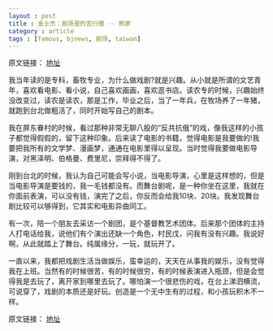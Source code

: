 ```yaml
---
layout : post
title : 金士杰：剧场里的苦行僧 -- 熊廖
category : article
tags : [famous, bjnews, 剧场, taiwan]
---
```


原文链接： [地址](http://famous.bjnews.com.cn/dic.php?id=2364)

我当年读的是专科，畜牧专业，为什么做戏剧?就是兴趣。从小就是所谓的文艺青年，喜欢看电影、看小说，自己喜欢画画，喜欢逛书店。读农专的时候，兴趣始终没改变过，读农是读农，那是工作，毕业之后，当了一年兵，在牧场养了一年猪，就跑到台北做粗活了，同时开始写自己的剧本。

我在屏东眷村的时候，看过那种非常无聊八股的“反共抗俄”的戏，像我这样的小孩子都觉得假假的，留下这种印象。后来读了电影的书籍，觉得电影是我要做的!我要把我所有的文学梦、漫画梦，通通在电影里得以呈现。当时觉得我要做电影导演，对黑泽明、伯格曼、费里尼，崇拜得不得了。

刚到台北的时候，我认为自己可能会写小说，当电影导演，心里是这样想的，但是当电影导演是要钱的，我一毛钱都没有。而舞台剧呢，是一种你坐在这里，我就在你面前表演，可以没有钱，演完了之后，你反而会给我10块、20块。我发现舞台剧比较可以够得到，它其实和电影异曲同工。

有一次，陪一个朋友去采访一个剧团，是个基督教艺术团体。后来那个团体的主持人打电话给我，说他们有个演出还缺一个角色，村民戊，问我有没有兴趣。我说好啊，从此就踏上了舞台。纯属缘分，一玩，就玩开了。

一直以来，我都把戏剧生活当做娱乐，蛮幸运的，天天在从事我的娱乐，没有觉得我在上班。当然有的时候很苦，有的时候很穷，有的时候表演进入瓶颈，但是会觉得我是去玩了，离开家到哪里去玩了。哪怕演一个很悲伤的戏，在台上涕泗横流，可说穿了，戏剧的本质还是好玩。创造是一个无中生有的过程，和小孩玩积木不一样。


原文链接： [地址](http://famous.bjnews.com.cn/dic.php?id=2364)